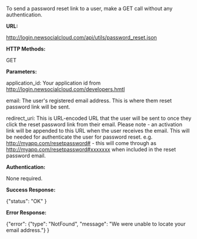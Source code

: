 To send a password reset link to a user, make a GET call without any authentication.

**URL:**

http://login.newsocialcloud.com/api/utils/password_reset.json

**HTTP Methods:**

GET

**Parameters:**

<p>application_id: Your application id from <a href='http://login.newsocialcloud.com/developers.hmtl'>http://login.newsocialcloud.com/developers.hmtl</a></p>
<p>email: The user's registered email address. This is where them reset password link will be sent.</p>
<p>redirect_uri: This is URL-encoded URL that the user will be sent to once they click the reset password link from their email. Please note - an activation link will be appended to this URL when the user receives the email. This will be needed for authenticate the user for password reset. e.g. <a href='http://myapp.com/resetpassword#'>http://myapp.com/resetpassword#</a> - this will come through as <a href='http://myapp.com/resetpassword#xxxxxxx'>http://myapp.com/resetpassword#xxxxxxx</a> when included in the reset password email.</p>

**Authentication:**

None required.

**Success Response:**

{"status": "OK" }

**Error Response:**

{"error": {"type": "NotFound", "message": "We were unable to locate your email address."} }